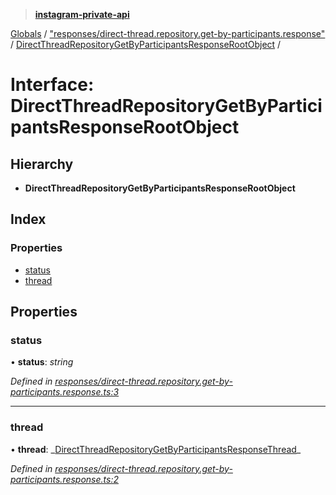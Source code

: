 > **[instagram-private-api](../README.md)**

[Globals](../README.md) / ["responses/direct-thread.repository.get-by-participants.response"](../modules/_responses_direct_thread_repository_get_by_participants_response_.md) / [DirectThreadRepositoryGetByParticipantsResponseRootObject](_responses_direct_thread_repository_get_by_participants_response_.directthreadrepositorygetbyparticipantsresponserootobject.md) /

# Interface: DirectThreadRepositoryGetByParticipantsResponseRootObject

## Hierarchy

- **DirectThreadRepositoryGetByParticipantsResponseRootObject**

## Index

### Properties

- [status](_responses_direct_thread_repository_get_by_participants_response_.directthreadrepositorygetbyparticipantsresponserootobject.md#status)
- [thread](_responses_direct_thread_repository_get_by_participants_response_.directthreadrepositorygetbyparticipantsresponserootobject.md#thread)

## Properties

### status

• **status**: _string_

_Defined in [responses/direct-thread.repository.get-by-participants.response.ts:3](https://github.com/realinstadude/instagram-private-api/blob/4ae8fec/src/responses/direct-thread.repository.get-by-participants.response.ts#L3)_

---

### thread

• **thread**: _[DirectThreadRepositoryGetByParticipantsResponseThread](\_responses_direct_thread_repository_get_by_participants_response_.directthreadrepositorygetbyparticipantsresponsethread.md)\_

_Defined in [responses/direct-thread.repository.get-by-participants.response.ts:2](https://github.com/realinstadude/instagram-private-api/blob/4ae8fec/src/responses/direct-thread.repository.get-by-participants.response.ts#L2)_
